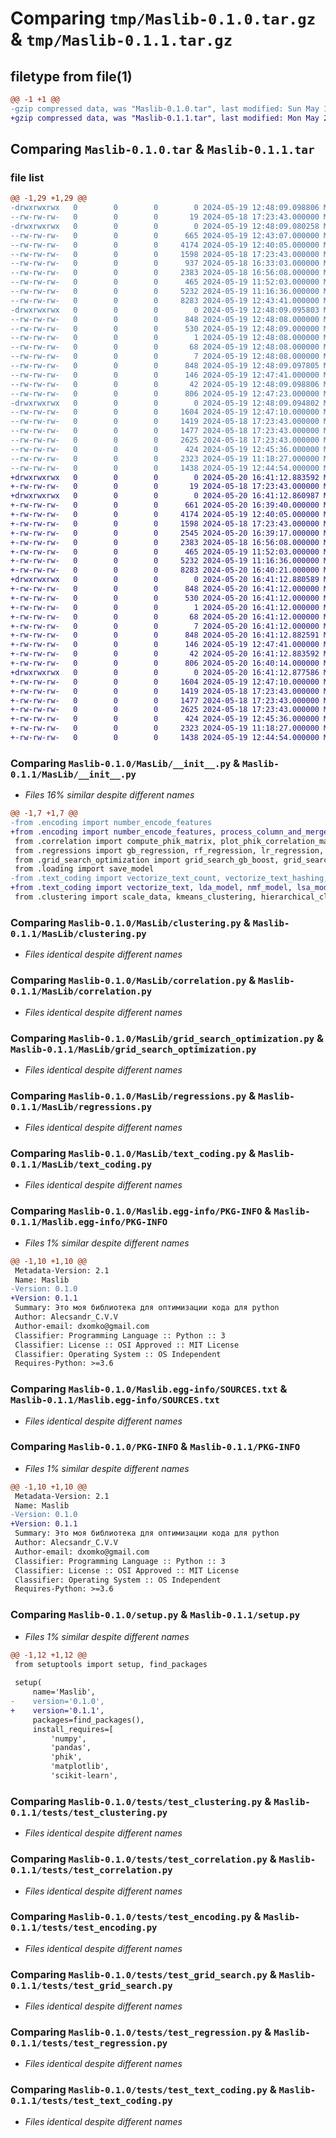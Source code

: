 # Comparing `tmp/Maslib-0.1.0.tar.gz` & `tmp/Maslib-0.1.1.tar.gz`

## filetype from file(1)

```diff
@@ -1 +1 @@
-gzip compressed data, was "Maslib-0.1.0.tar", last modified: Sun May 19 12:48:09 2024, max compression
+gzip compressed data, was "Maslib-0.1.1.tar", last modified: Mon May 20 16:41:12 2024, max compression
```

## Comparing `Maslib-0.1.0.tar` & `Maslib-0.1.1.tar`

### file list

```diff
@@ -1,29 +1,29 @@
-drwxrwxrwx   0        0        0        0 2024-05-19 12:48:09.098806 Maslib-0.1.0/
--rw-rw-rw-   0        0        0       19 2024-05-18 17:23:43.000000 Maslib-0.1.0/MANIFEST.in
-drwxrwxrwx   0        0        0        0 2024-05-19 12:48:09.080258 Maslib-0.1.0/MasLib/
--rw-rw-rw-   0        0        0      665 2024-05-19 12:43:07.000000 Maslib-0.1.0/MasLib/__init__.py
--rw-rw-rw-   0        0        0     4174 2024-05-19 12:40:05.000000 Maslib-0.1.0/MasLib/clustering.py
--rw-rw-rw-   0        0        0     1598 2024-05-18 17:23:43.000000 Maslib-0.1.0/MasLib/correlation.py
--rw-rw-rw-   0        0        0      937 2024-05-18 16:33:03.000000 Maslib-0.1.0/MasLib/encoding.py
--rw-rw-rw-   0        0        0     2383 2024-05-18 16:56:08.000000 Maslib-0.1.0/MasLib/grid_search_optimization.py
--rw-rw-rw-   0        0        0      465 2024-05-19 11:52:03.000000 Maslib-0.1.0/MasLib/loading.py
--rw-rw-rw-   0        0        0     5232 2024-05-19 11:16:36.000000 Maslib-0.1.0/MasLib/regressions.py
--rw-rw-rw-   0        0        0     8283 2024-05-19 12:43:41.000000 Maslib-0.1.0/MasLib/text_coding.py
-drwxrwxrwx   0        0        0        0 2024-05-19 12:48:09.095803 Maslib-0.1.0/Maslib.egg-info/
--rw-rw-rw-   0        0        0      848 2024-05-19 12:48:08.000000 Maslib-0.1.0/Maslib.egg-info/PKG-INFO
--rw-rw-rw-   0        0        0      530 2024-05-19 12:48:09.000000 Maslib-0.1.0/Maslib.egg-info/SOURCES.txt
--rw-rw-rw-   0        0        0        1 2024-05-19 12:48:08.000000 Maslib-0.1.0/Maslib.egg-info/dependency_links.txt
--rw-rw-rw-   0        0        0       68 2024-05-19 12:48:08.000000 Maslib-0.1.0/Maslib.egg-info/requires.txt
--rw-rw-rw-   0        0        0        7 2024-05-19 12:48:08.000000 Maslib-0.1.0/Maslib.egg-info/top_level.txt
--rw-rw-rw-   0        0        0      848 2024-05-19 12:48:09.097805 Maslib-0.1.0/PKG-INFO
--rw-rw-rw-   0        0        0      146 2024-05-19 12:47:41.000000 Maslib-0.1.0/README.md
--rw-rw-rw-   0        0        0       42 2024-05-19 12:48:09.098806 Maslib-0.1.0/setup.cfg
--rw-rw-rw-   0        0        0      806 2024-05-19 12:47:23.000000 Maslib-0.1.0/setup.py
-drwxrwxrwx   0        0        0        0 2024-05-19 12:48:09.094802 Maslib-0.1.0/tests/
--rw-rw-rw-   0        0        0     1604 2024-05-19 12:47:10.000000 Maslib-0.1.0/tests/test_clustering.py
--rw-rw-rw-   0        0        0     1419 2024-05-18 17:23:43.000000 Maslib-0.1.0/tests/test_correlation.py
--rw-rw-rw-   0        0        0     1477 2024-05-18 17:23:43.000000 Maslib-0.1.0/tests/test_encoding.py
--rw-rw-rw-   0        0        0     2625 2024-05-18 17:23:43.000000 Maslib-0.1.0/tests/test_grid_search.py
--rw-rw-rw-   0        0        0      424 2024-05-19 12:45:36.000000 Maslib-0.1.0/tests/test_loading.py
--rw-rw-rw-   0        0        0     2323 2024-05-19 11:18:27.000000 Maslib-0.1.0/tests/test_regression.py
--rw-rw-rw-   0        0        0     1438 2024-05-19 12:44:54.000000 Maslib-0.1.0/tests/test_text_coding.py
+drwxrwxrwx   0        0        0        0 2024-05-20 16:41:12.883592 Maslib-0.1.1/
+-rw-rw-rw-   0        0        0       19 2024-05-18 17:23:43.000000 Maslib-0.1.1/MANIFEST.in
+drwxrwxrwx   0        0        0        0 2024-05-20 16:41:12.860987 Maslib-0.1.1/MasLib/
+-rw-rw-rw-   0        0        0      661 2024-05-20 16:39:40.000000 Maslib-0.1.1/MasLib/__init__.py
+-rw-rw-rw-   0        0        0     4174 2024-05-19 12:40:05.000000 Maslib-0.1.1/MasLib/clustering.py
+-rw-rw-rw-   0        0        0     1598 2024-05-18 17:23:43.000000 Maslib-0.1.1/MasLib/correlation.py
+-rw-rw-rw-   0        0        0     2545 2024-05-20 16:39:17.000000 Maslib-0.1.1/MasLib/encoding.py
+-rw-rw-rw-   0        0        0     2383 2024-05-18 16:56:08.000000 Maslib-0.1.1/MasLib/grid_search_optimization.py
+-rw-rw-rw-   0        0        0      465 2024-05-19 11:52:03.000000 Maslib-0.1.1/MasLib/loading.py
+-rw-rw-rw-   0        0        0     5232 2024-05-19 11:16:36.000000 Maslib-0.1.1/MasLib/regressions.py
+-rw-rw-rw-   0        0        0     8283 2024-05-20 16:40:21.000000 Maslib-0.1.1/MasLib/text_coding.py
+drwxrwxrwx   0        0        0        0 2024-05-20 16:41:12.880589 Maslib-0.1.1/Maslib.egg-info/
+-rw-rw-rw-   0        0        0      848 2024-05-20 16:41:12.000000 Maslib-0.1.1/Maslib.egg-info/PKG-INFO
+-rw-rw-rw-   0        0        0      530 2024-05-20 16:41:12.000000 Maslib-0.1.1/Maslib.egg-info/SOURCES.txt
+-rw-rw-rw-   0        0        0        1 2024-05-20 16:41:12.000000 Maslib-0.1.1/Maslib.egg-info/dependency_links.txt
+-rw-rw-rw-   0        0        0       68 2024-05-20 16:41:12.000000 Maslib-0.1.1/Maslib.egg-info/requires.txt
+-rw-rw-rw-   0        0        0        7 2024-05-20 16:41:12.000000 Maslib-0.1.1/Maslib.egg-info/top_level.txt
+-rw-rw-rw-   0        0        0      848 2024-05-20 16:41:12.882591 Maslib-0.1.1/PKG-INFO
+-rw-rw-rw-   0        0        0      146 2024-05-19 12:47:41.000000 Maslib-0.1.1/README.md
+-rw-rw-rw-   0        0        0       42 2024-05-20 16:41:12.883592 Maslib-0.1.1/setup.cfg
+-rw-rw-rw-   0        0        0      806 2024-05-20 16:40:14.000000 Maslib-0.1.1/setup.py
+drwxrwxrwx   0        0        0        0 2024-05-20 16:41:12.877586 Maslib-0.1.1/tests/
+-rw-rw-rw-   0        0        0     1604 2024-05-19 12:47:10.000000 Maslib-0.1.1/tests/test_clustering.py
+-rw-rw-rw-   0        0        0     1419 2024-05-18 17:23:43.000000 Maslib-0.1.1/tests/test_correlation.py
+-rw-rw-rw-   0        0        0     1477 2024-05-18 17:23:43.000000 Maslib-0.1.1/tests/test_encoding.py
+-rw-rw-rw-   0        0        0     2625 2024-05-18 17:23:43.000000 Maslib-0.1.1/tests/test_grid_search.py
+-rw-rw-rw-   0        0        0      424 2024-05-19 12:45:36.000000 Maslib-0.1.1/tests/test_loading.py
+-rw-rw-rw-   0        0        0     2323 2024-05-19 11:18:27.000000 Maslib-0.1.1/tests/test_regression.py
+-rw-rw-rw-   0        0        0     1438 2024-05-19 12:44:54.000000 Maslib-0.1.1/tests/test_text_coding.py
```

### Comparing `Maslib-0.1.0/MasLib/__init__.py` & `Maslib-0.1.1/MasLib/__init__.py`

 * *Files 16% similar despite different names*

```diff
@@ -1,7 +1,7 @@
-from .encoding import number_encode_features
+from .encoding import number_encode_features, process_column_and_merge
 from .correlation import compute_phik_matrix, plot_phik_correlation_matrix
 from .regressions import gb_regression, rf_regression, lr_regression, catboost_regression, cross_val_evaluate
 from .grid_search_optimization import grid_search_gb_boost, grid_search_rf, grid_search_lr, grid_search_catboost
 from .loading import save_model
-from .text_coding import vectorize_text_count, vectorize_text_hashing, lda_model, nmf_model, lsa_model, tfidf_vectorize_texts, elbow_method_tfidf
+from .text_coding import vectorize_text, lda_model, nmf_model, lsa_model, tfidf_vectorize_texts, elbow_method_tfidf
 from .clustering import scale_data, kmeans_clustering, hierarchical_clustering, dbscan_clustering, calculate_metrics, visualize_clustering
```

### Comparing `Maslib-0.1.0/MasLib/clustering.py` & `Maslib-0.1.1/MasLib/clustering.py`

 * *Files identical despite different names*

### Comparing `Maslib-0.1.0/MasLib/correlation.py` & `Maslib-0.1.1/MasLib/correlation.py`

 * *Files identical despite different names*

### Comparing `Maslib-0.1.0/MasLib/grid_search_optimization.py` & `Maslib-0.1.1/MasLib/grid_search_optimization.py`

 * *Files identical despite different names*

### Comparing `Maslib-0.1.0/MasLib/regressions.py` & `Maslib-0.1.1/MasLib/regressions.py`

 * *Files identical despite different names*

### Comparing `Maslib-0.1.0/MasLib/text_coding.py` & `Maslib-0.1.1/MasLib/text_coding.py`

 * *Files identical despite different names*

### Comparing `Maslib-0.1.0/Maslib.egg-info/PKG-INFO` & `Maslib-0.1.1/Maslib.egg-info/PKG-INFO`

 * *Files 1% similar despite different names*

```diff
@@ -1,10 +1,10 @@
 Metadata-Version: 2.1
 Name: Maslib
-Version: 0.1.0
+Version: 0.1.1
 Summary: Это моя библиотека для оптимизации кода для python
 Author: Alecsandr_C.V.V
 Author-email: dxomko@gmail.com
 Classifier: Programming Language :: Python :: 3
 Classifier: License :: OSI Approved :: MIT License
 Classifier: Operating System :: OS Independent
 Requires-Python: >=3.6
```

### Comparing `Maslib-0.1.0/Maslib.egg-info/SOURCES.txt` & `Maslib-0.1.1/Maslib.egg-info/SOURCES.txt`

 * *Files identical despite different names*

### Comparing `Maslib-0.1.0/PKG-INFO` & `Maslib-0.1.1/PKG-INFO`

 * *Files 1% similar despite different names*

```diff
@@ -1,10 +1,10 @@
 Metadata-Version: 2.1
 Name: Maslib
-Version: 0.1.0
+Version: 0.1.1
 Summary: Это моя библиотека для оптимизации кода для python
 Author: Alecsandr_C.V.V
 Author-email: dxomko@gmail.com
 Classifier: Programming Language :: Python :: 3
 Classifier: License :: OSI Approved :: MIT License
 Classifier: Operating System :: OS Independent
 Requires-Python: >=3.6
```

### Comparing `Maslib-0.1.0/setup.py` & `Maslib-0.1.1/setup.py`

 * *Files 1% similar despite different names*

```diff
@@ -1,12 +1,12 @@
 from setuptools import setup, find_packages
 
 setup(
     name='Maslib',
-    version='0.1.0',
+    version='0.1.1',
     packages=find_packages(),
     install_requires=[
         'numpy',
         'pandas',
         'phik',
         'matplotlib',
         'scikit-learn',
```

### Comparing `Maslib-0.1.0/tests/test_clustering.py` & `Maslib-0.1.1/tests/test_clustering.py`

 * *Files identical despite different names*

### Comparing `Maslib-0.1.0/tests/test_correlation.py` & `Maslib-0.1.1/tests/test_correlation.py`

 * *Files identical despite different names*

### Comparing `Maslib-0.1.0/tests/test_encoding.py` & `Maslib-0.1.1/tests/test_encoding.py`

 * *Files identical despite different names*

### Comparing `Maslib-0.1.0/tests/test_grid_search.py` & `Maslib-0.1.1/tests/test_grid_search.py`

 * *Files identical despite different names*

### Comparing `Maslib-0.1.0/tests/test_regression.py` & `Maslib-0.1.1/tests/test_regression.py`

 * *Files identical despite different names*

### Comparing `Maslib-0.1.0/tests/test_text_coding.py` & `Maslib-0.1.1/tests/test_text_coding.py`

 * *Files identical despite different names*

